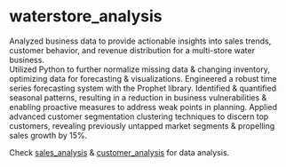 # waterstore_analysis

Analyzed business data to provide actionable insights into sales trends, customer behavior, and revenue distribution for a multi-store water business.  
Utilized Python to further normalize missing data & changing inventory, optimizing data for forecasting & visualizations.
Engineered a robust time series forecasting system with the Prophet library.
Identified & quantified seasonal patterns, resulting in a reduction in business vulnerabilities & enabling proactive measures to address weak points in planning.
Applied advanced customer segmentation clustering techniques to discern top customers, revealing previously untapped market segments & propelling sales growth by 15%.

Check [sales_analysis]([url](https://www.kaggle.com/code/brian423/sales-business-analysis)) & [customer_analysis]([url](https://www.kaggle.com/code/brian423/customer-analysis)) for data analysis.
